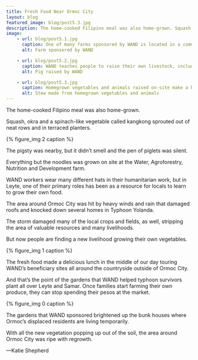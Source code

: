 ```yaml
---
title: Fresh Food Near Ormoc City
layout: blog
featured_image: blog/post5.3.jpg
description: The home-cooked Filipino meal was also home-grown. Squash, okra and a spinach-like vegetable called kangkong sprouted out of neat rows and in terraced planters.
image:
    - url: blog/post5.1.jpg
      caption: One of many farms sponsored by WAND is located in a community built on a mountain outside of Ormoc City. (Photo by Neil Bedi)
      alt: Farm sponsored by WAND

    - url: blog/post5.2.jpg
      caption: WAND teaches people to raise their own livestock, including pigs, ducks and goats, to produce a sustainable source of meat. (Photo by Neil Bedi)
      alt: Pig raised by WAND

    - url: blog/post5.3.jpg
      caption: Homegrown vegetables and animals raised on-site make a hearty stew, one of many dishes, for WAND volunteers. (Photo by Neil Bedi)
      alt: Stew made from homegrown vegetables and animals
---
```

The home-cooked Filipino meal was also home-grown. 

Squash, okra and a spinach-like vegetable called kangkong sprouted out of neat rows and in terraced planters. 

{% figure_img 2 caption %}

The pigsty was nearby, but it didn’t smell and the pen of piglets was silent. 

Everything but the noodles was grown on site at the Water, Agroforestry, Nutrition and Development farm. 

<!--more-->

WAND workers wear many different hats in their humanitarian work, but in Leyte, one of their primary roles has been as a resource for locals to learn to grow their own food. 

The area around Ormoc City was hit by heavy winds and rain that damaged roofs and knocked down several homes in Typhoon Yolanda. 

The storm damaged many of the local crops and fields, as well, stripping the area of valuable resources and many livelihoods. 

But now people are finding a new livelihood growing their own vegetables. 

{% figure_img 1 caption %}

The fresh food made a delicious lunch in the middle of our day touring WAND’s beneficiary sites all around the countryside outside of Ormoc City. 

And that’s the point of the gardens that WAND helped typhoon survivors plant all over Leyte and Samar. Once families start farming their own produce, they can stop spending their pesos at the market.

{% figure_img 0 caption %}

The gardens that WAND sponsored brightened up the bunk houses where Ormoc’s displaced residents are living temporarily.

With all the new vegetation popping up out of the soil, the area around Ormoc City was ripe with regrowth.

<span class="byline byline-blog">—Katie Shepherd</span>
